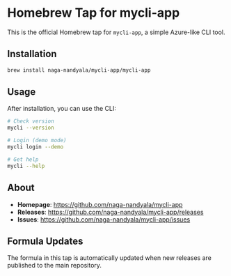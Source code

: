 # Homebrew Tap for mycli-app

This is the official Homebrew tap for `mycli-app`, a simple Azure-like CLI tool.

## Installation

```bash
brew install naga-nandyala/mycli-app/mycli-app
```

## Usage

After installation, you can use the CLI:

```bash
# Check version
mycli --version

# Login (demo mode)
mycli login --demo

# Get help
mycli --help
```

## About

- **Homepage**: https://github.com/naga-nandyala/mycli-app
- **Releases**: https://github.com/naga-nandyala/mycli-app/releases
- **Issues**: https://github.com/naga-nandyala/mycli-app/issues

## Formula Updates

The formula in this tap is automatically updated when new releases are published to the main repository.
